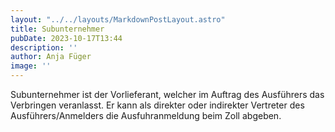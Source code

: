 ```yaml
---
layout: "../../layouts/MarkdownPostLayout.astro"
title: Subunternehmer
pubDate: 2023-10-17T13:44
description: ''
author: Anja Füger
image: ''
---
```


Subunternehmer ist der Vorlieferant, welcher im Auftrag des Ausführers das Verbringen veranlasst. Er kann als direkter oder indirekter Vertreter des Ausführers/Anmelders die Ausfuhranmeldung beim Zoll abgeben.